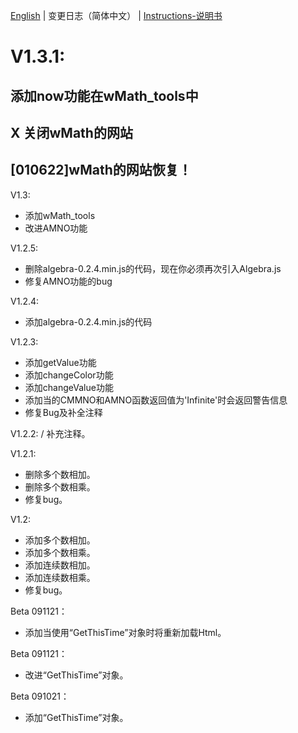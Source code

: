 [English](./ChangeLogs_EN.md) | 变更日志（简体中文） | [Instructions-说明书](./Instructions-说明书.md)


# V1.3.1:
## 添加now功能在wMath_tools中
## X 关闭wMath的网站
## [010622]wMath的网站恢复！

V1.3:
- 添加wMath_tools
- 改进AMNO功能

V1.2.5:
- 删除algebra-0.2.4.min.js的代码，现在你必须再次引入Algebra.js
- 修复AMNO功能的bug

V1.2.4:
- 添加algebra-0.2.4.min.js的代码

V1.2.3:
- 添加getValue功能
- 添加changeColor功能
- 添加changeValue功能
- 添加当的CMMNO和AMNO函数返回值为'Infinite'时会返回警告信息
- 修复Bug及补全注释


V1.2.2:
/ 补充注释。

V1.2.1:
- 删除多个数相加。 
- 删除多个数相乘。
- 修复bug。

V1.2:
- 添加多个数相加。
- 添加多个数相乘。
- 添加连续数相加。
- 添加连续数相乘。
- 修复bug。

Beta 091121：
- 添加当使用“GetThisTime”对象时将重新加载Html。

Beta 091121：
- 改进“GetThisTime”对象。

Beta 091021：
- 添加“GetThisTime”对象。







